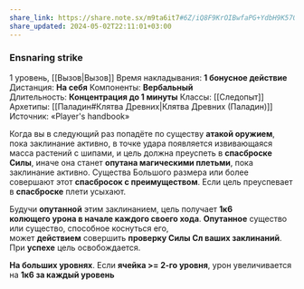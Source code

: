 ```yaml
---
share_link: https://share.note.sx/m9ta6it7#6Z/iQ8F9KrOIBwfaPG+YdbH9K57Opd/A5iBlYFoDaYY
share_updated: 2024-05-02T22:11:01+03:00
---
```

### Ensnaring strike
1 уровень, [[Вызов|Вызов]]
Время накладывания: **1 бонусное действие**
Дистанция: **На себя**
Компоненты: **Вербальный**
Длительность: **Концентрация до 1 минуты**
Классы: [[Следопыт]]
Архетипы: [[Паладин#Клятва Древних|Клятва Древних (Паладин)]]
Источник: «Player's handbook»

Когда вы в следующий раз попадёте по существу **атакой оружием**, пока заклинание активно, в точке удара появляется извивающаяся масса растений с шипами, и цель должна преуспеть в **спасброске Силы**, иначе она станет **опутана магическими плетьми**, пока заклинание активно. Существа Большого размера или более совершают этот **спасбросок с преимуществом**. Если цель преуспевает в **спасброске** плети усыхают.

Будучи **опутанной** этим заклинанием, цель получает **1к6 колющего урона в начале каждого своего хода**. **Опутанное** существо или существо, способное коснуться его, может **действием** совершить **проверку Силы Сл ваших заклинаний**. При **успехе** цель освобождается.

**На больших уровнях**. Если **ячейка >= 2-го уровня**, урон увеличивается на **1к6 за каждый уровень**